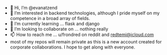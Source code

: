 - 👋 Hi, I’m @evanatzend
- 👀 I’m interested in backend technologies, although I pride myself on my competence in a broad array of fields.
- 🌱 I’m currently learning ... flask and django
- 💞️ I’m looking to collaborate on ... nothing really 
- 📫 How to reach me ... u/frondred on reddit and redtemi@icloud.com
- most of my repos will remain private as this is a new account created for corporate collaborations. I hope to get along with everyone.
<!---
evanatzend/evanatzend is a ✨ special ✨ repository because its `README.md` (this file) appears on your GitHub profile.
You can click the Preview link to take a look at your changes.
--->
